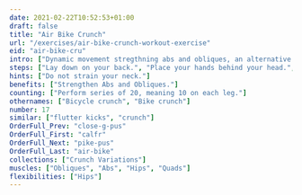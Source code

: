 ```yaml
---
date: 2021-02-22T10:52:53+01:00
draft: false
title: "Air Bike Crunch"
url: "/exercises/air-bike-crunch-workout-exercise"
eid: "air-bike-cru"
intro: ["Dynamic movement stregthning abs and obliques, an alternative to the crunch."]
steps: ["Lay down on your back.", "Place your hands behind your head.", "Raise your shoulders off the ground in a crunch position.", "Raise your legs, bending the knees in 90 degres. This is the starting position.", "Extend one leg, while bringing the other knee to the oposite elbow.", "This is one repetition.", "Now switch, extending and bending alternate legs, bringing the oposite elbow to touch the knee."]
hints: ["Do not strain your neck."]
benefits: ["Strengthen Abs and Obliques."]
counting: ["Perform series of 20, meaning 10 on each leg."]
othernames: ["Bicycle crunch", "Bike crunch"]
number: 17
similar: ["flutter kicks", "crunch"]
OrderFull_Prev: "close-g-pus"
OrderFull_First: "calfr"
OrderFull_Next: "pike-pus"
OrderFull_Last: "air-bike"
collections: ["Crunch Variations"]
muscles: ["Obliques", "Abs", "Hips", "Quads"]
flexibilities: ["Hips"]
---
```

